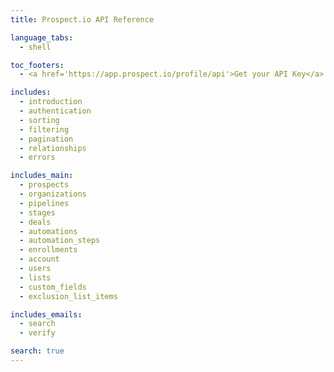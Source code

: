 ```yaml
---
title: Prospect.io API Reference

language_tabs:
  - shell

toc_footers:
  - <a href='https://app.prospect.io/profile/api'>Get your API Key</a>

includes:
  - introduction
  - authentication
  - sorting
  - filtering
  - pagination
  - relationships
  - errors

includes_main:
  - prospects
  - organizations
  - pipelines
  - stages
  - deals
  - automations
  - automation_steps
  - enrollments
  - account
  - users
  - lists
  - custom_fields
  - exclusion_list_items

includes_emails:
  - search
  - verify

search: true
---
```

